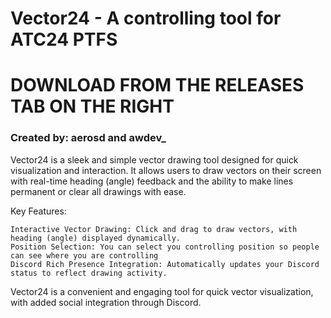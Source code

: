 # Vector24 - A controlling tool for ATC24 PTFS

# DOWNLOAD FROM THE RELEASES TAB ON THE RIGHT
### Created by: aerosd and awdev_


Vector24 is a sleek and simple vector drawing tool designed for quick visualization and interaction. It allows users to draw vectors on their screen with real-time heading (angle) feedback and the ability to make lines permanent or clear all drawings with ease.

Key Features:

    Interactive Vector Drawing: Click and drag to draw vectors, with heading (angle) displayed dynamically.
    Position Selection: You can select you controlling position so people can see where you are controlling
    Discord Rich Presence Integration: Automatically updates your Discord status to reflect drawing activity.

Vector24 is a convenient and engaging tool for quick vector visualization, with added social integration through Discord.
